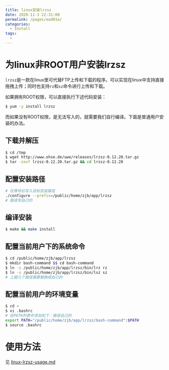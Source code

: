 ```yaml
---
title: linux安装lrzsz
date: 2020-11-3 22:31:00
permalink: /pages/ea401e/
categories: 
  - Install
tags: 
  - 
---
```


# 为linux非ROOT用户安装lrzsz

`lrzsz`是一款在linux里可代替FTP上传和下载的程序。可以实现在linux中支持直接拖拽上传；同时也支持`rz`和`sz`命令进行上传和下载。

如果拥有ROOT权限，可以直接执行下述代码安装：

```bash
$ yum -y install lrzsz
```

而如果没有ROOT权限，是无法写入的，就需要我们自行编译。下面是普通用户安装的办法。

## 下载并解压

```bash
$ cd /tmp
$ wget http://www.ohse.de/uwe/releases/lrzsz-0.12.20.tar.gz
$ tar -zxvf lrzsz-0.12.20.tar.gz && cd lrzsz-0.12.20
```

## 配置安装路径

```bash
# 在等号后写入目标安装路径
./configure --prefix=/public/home/zjb/app/lrzsz
# 路径写自己的
```

## 编译安装

```bash
$ make && make install
```

## 配置当前用户下的系统命令

```bash
$ cd /public/home/zjb/app/lrzsz
$ mkdir bash-command $$ cd bash-command
$ ln -s /public/home/zjb/app/lrzsz/bin/lrz rz 
$ ln -s /public/home/zjb/app/lrzsz/bin/lsz sz
# 上面几个路径需要替换成自己的
```

## 配置当前用户的环境变量

```bash
$ cd ~
$ vi .bashrc
# 在PATH列表中添加如下：路径自己的
export PATH="/public/home/zjb/app/lrzsz/bash-command":$PATH
$ source .bashrc
```

# 使用方法

见 [linux-lrzsz-usage.md](..\03-Linux\linux-lrzsz-usage.md) 